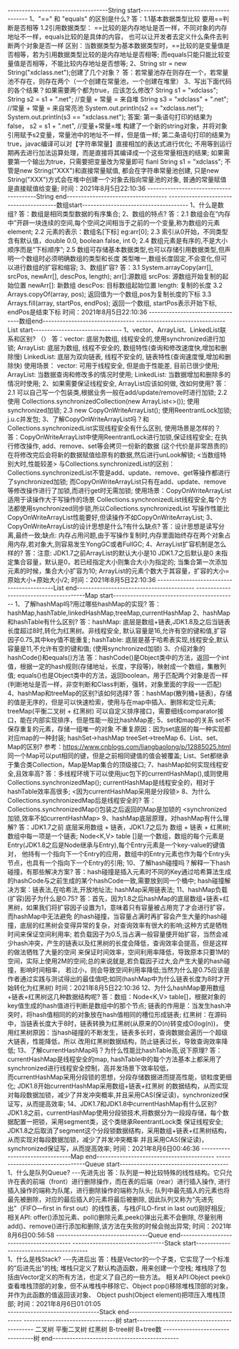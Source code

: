 -----------------------------------String start--------------------------------------
1、"==" 和 "equals" 的区别是什么?
答：1.1基本数据类型比较 要用==判断是否相等
    1.2引用数据类型： ==比较的是内存地址是否一样，不同对象的内存地址不一样，equals比较的是具体的内容，
        也可以让开发者去定义什么条件去判断两个对象是否一样
区别：当数据类型为基本数据类型时，==比较的是变量值是否相等，若为引用数据类型比较的是内存地址是否相等;
    而equals只能只能比较变量值是否相等，不能比较内存地址是否想等;
2、String str = new String("xdclass.net");创建了几个对象？
答：若常量池存在则存在一个，若常量池不存在，则存在两个（一个创建在常量池，一个创建在堆里）
3、写出下面代码的各个结果？如果需要两个都为true，应该怎么修改?
    String s1 = "xdclass";
    String s2 = s1 + ".net";  //变量 + 常量 = 来自堆
    String s3 = "xdclass" + ".net";  //常量 + 常量 = 来自常亮池
    System.out.println(s2 == "xdclass.net");
    System.out.println(s3 == "xdclass.net");
答案:
    第一条语句打印的结果为false， s2 = s1 + ".net",   //变量+常量=堆
    构建了一个新的string对象，并将对象引用赋予s2变量，常量池中的地址不一样，但是值一样;
    第二条语句打印的结果为true，javac编译可以对【字符串常量】直接相加的表达式进行优化;
    不用等到运行期再去进行加法运算处理，而是直接将其编译成一个这些常量相连的结果;
    如果需要第一个输出为true，只需要把变量改为常量即可 fianl String s1 = "xdclass";
    不管是new String("XXX")和直接常量赋值, 都会在字符串常量池创建,
    只是new String("XXX")方式会在堆中创建一个对象去指向常量池的对象, 普通的常量赋值是直接赋值给变量;
                                                                    时间：2021年8月5日22:10:36
---------------------------------------String end----------------------------------- 
---------------------------------------数组start-------------------------------------
1、什么是数组?
答：数组是相同类型数据的有序集合;
2、数组的特点?
答：2.1 数组会在“内存中”开辟一块连续的空间,每个空间之间相当于之前的一个变量,称为数组的元素element;
    2.2 元素的表示：数组名[下标] eg:arr[0];
    2.3 索引从0开始，不同类型含有默认值，double 0.0, boolean false, int 0;
    2.4 数组元素是有序的,不是大小顺序而是“下标顺序”;
    2.5 数组可存储基本数据类型,也可以存储引用数据类型,但声明一个数组时必须明确数组的类型和长度
        类型唯一,数组长度固定,不会变化,但可以进行数组的扩容和缩容;
3、数组扩容?
答：3.1 System.arrayCopy(arr[], srcPos, newArr[], descPos, length);
        arr[]:源数组
        srcPos: 源数组开始复制的起始位置
        newArr[]: 新数组
        descPos: 目标数组起始位置
        length: 复制的长度
3.2 Arrays.copyOf(array, pos);
    返回值为一个数组,pos为复制长度的下标
3.3 Arrays.fill(array, startPos, endPos);
    返回一个数组, startPos表示开始下标, endPos是结束下标
                                                        时间：2021年8月5日22:10:36
---------------------------------数组end--------------------------------
-------------------------------List start-------------------------------
1、vector、ArrayList、LinkedList联系和区别? （）
答：vector: 底层为数组, 线程安全的,使用synchronized进行加锁;
    ArrayList: 底层为数组, 线程不安全的, 数组特性(查询和修改速度快,增加和删除慢)
    LinkedList: 底层为双向链表, 线程不安全的, 链表特性(查询速度慢,增加和删除快)
使用场景：
    vector: 可用于线程安全, 但是由于性能差, 目前已很少使用;
    ArrayList: 当数据查询和修改多的情况时使用;
    LinkedList: 当数据增加和删除多的情况时使用;
2、如果需要保证线程安全, ArrayList应该如何做, 改如何使用?
答：2.1 可以自己写一个包装类,根据业务一般在add/update/remove时进行加锁;
    2.2 使用 Collections.synchronizedCollection(new ArrayList<>()); 使用synchronized加锁;
    2.3 new CopyOnWriteArrayList(); 使用ReentrantLock加锁; j.u.c并发包;
3、了解CopyOnWriteArrayList吗？和 Collections.synchronizedList实现线程安全有什么区别, 使用场景是怎样的？
答：CopyOnWriteArrayList中使用ReentrantLock进行加锁,保证线程安全; 在执行修改操作, add、remove、set等会拷贝一份新的数据
    (这个代价是非常昂贵的)在将修改完后会将新的数据赋值给原有的数据,然后进行unLook解锁; <当数组特别大时,性能较差>
与Collections.synchronizedList的区别：Collections.synchronizedList不管是add、update、remove、get等操作都进行了synchronized加锁;
    而CopyOnWriteArrayList只有在add、update、remove等修改操作进行了加锁,而进行get时无需加锁;
使用场景：CopyOnWriteArrayList适用于读操作大于写操作的场景
        Collections.synchronizedList线程安全,每个方法都使用synchronized同步锁,所以Collections.synchronizedList
        写操作性能比CopyOnWriteArrayList性能要好,但读操作不如CopyOnWriteArrayList;
3、CopyOnWriteArrayList的设计思想是什么?有什么缺点?
答：设计思想是读写分离,最终一致;缺点: 内存占用问题,由于写操作复制时,内存里面始终存在两个对象占用内存,若对象大,则容易发生YongGC或者FullGC;
4、ArrayList扩容机制是怎么样的?
答：注意: JDK1.7之前ArrayList的默认大小是10  JDK1.7之后默认是0
        未指定集合容量，默认是0，若已经指定大小则集合大小为指定的;
        当集合第一次添加元素的时候，集合大小扩容为10;
        ArrayList的元素个数大于其容量，扩容的大小= 原始大小+原始大小/2;
                                                                时间：2021年8月5日22:10:36
------------------------------------------List end-----------------------------------------
---------------------------------------Map start-------------------------------------------
1、了解hashMap吗?用过哪些hashMap的实现?
答：hashMap,hashTable,linkedHashMap,treeMap,currentHashMap
2、hashMap和hashTable有什么区别?
答：hashMap: 底层是数组+链表,JDK1.8及之后当链表长度超过8时,转化为红黑树。非线程安全, 默认容量是16,允许有空的键和值,扩容因子0.75,其中key值不能重复;
    hashTable: 底层是基于哈希表实现,线程安全,默认容量是11,不允许有空的键和值; (使用synchronized加锁)
3、介绍对象的hashCode()和equals()方法
答：hashCode()是Object类中的方法，返回一个int值，根据一定的hash规则(存储地址，长度，字段等)，映射成一个数组，集散列值;
    equals()也是Object类中的方法，返回boolean，用于匹配两个对象是否一样(判断地址是否一样，非空判断和Class判断，强转，对象里面的字段一一匹配)
4、hashMap和treeMap的区别?该如何选择?
答：hashMap(散列桶+链表)，存储的值是无序的，但是可以快速检索，使用与在map中插入、删除和定位元素;
    treeMap(平衡二叉树 + 红黑树) 可以自定义排序接口，需要细线comparator接口，能在内部实现排序，但是性能一般比hashMap差;
5、set和map的关系
    set不保存重复的元素，存储一组唯一的对象
    不重复原因：因为set底层的每一种实现都对应map的一种封装; hashSet->hashMap  treeSet->treeMap
6、List、set、Map的区别?
    参考：https://www.cnblogs.com/liangbaolong/p/12885025.html
    同一个Map可以put相同的键，但是之前相同键值的值会被覆盖;
    List、Set都继承于集合类Collection，Map是Map集合的顶级接口;
7、hashMap如何实现线程安全,且效率高?
答：多线程环境下可以使用juc包下的currentHashMap(),或则使用Collections.synchronizedMap();
    currentHashMap是线程安全的，相对于hashTable效率高很多; <因为currentHashMap采用是分段锁>
8、为什么Collections.synchronizedMap后是线程安全的?
答：Collections.synchronizedMap()包装之后返回的Map是加锁的 <synchronized加锁,效率不如currentHashMap>
9、hashMap底层原理，对hashMap有什么理解?
答：JDK1.7之前 底层采用数组 + 链表，JDK1.7之后为 数组 + 链表 + 红黑树;
    数组中每一项是一个链表;
    Node<K,V> table []是一个数组，数组的每个元素是Entry(JDK1.8之后是Node继承与Entry),每个Entry元素是一个key-value的键值对，
    他持有一个指向下一个Entry的应用，数组中的Entry元素也作为每个Entry头节点，也具有一个指向下一个Entry的引用;
10、了解hash碰撞吗？解释一下hash碰撞，有那些解决方案?
答：hash碰撞是插入元素时不同的Key通过哈希算法生成的hashCode与之前生成的某个hashCode一致,需要放到同一个桶中;
    hash碰撞解决方案：链表法,在哈希法,开放地址法; hashMap采用链表法;
11、hashMap负载(扩容)因子为什么是0.75?
答：首先，因为1.8之后hashMap的底层数组+链表+红黑树，如果我们将扩容因子设置为1，意味着只有容量被占用完了才会进行扩容，而hashMap中无法避免
    的hash碰撞，当容量占满时再扩容会产生大量的hash碰撞，底层的红黑树会变得异常的复杂，对查询效率有很大的影响;这种方式是牺牲时间来保证空间利用率;
    若负载因子为0.5,当占满一般容量便开始扩容，当然会减少hash冲突，产生的链表以及红黑树的长度会降低，查询效率会提高，但是这样的做法牺牲了大量的空间
    来保证时间效率，空间利用率降低，导致原本只要1M的空间，实际上使用2M的空间;总的来说就是,若负载因子过大,会产生大量的hash碰撞，影响时间相率，
    若过小，则会导致空间利用率降低;当然为什么是0.75应该是作者通过实践与测试得出的最佳值吧;如同(hashMap中为什么链表长度为8时才开始转化为红黑树)
                                                                        时间：2021年8月5日22:10:36
12、为什么hashMap要用数组+链表+红黑树这几种数据结构呢?
答：数组：Node<K,V> table[]，根据对象的key值生成的hash值进行判断是数组中的那个节点;
    链表的作用是：当发生hash冲突时，将hash值相同的的对象放在hash值相同的槽位形成链表;
    红黑树：在源码中，当链表长度大于8时，链表转换为红黑树(从原来的O(n)转变成O(log(n))，
    使用红黑树原因：当hash碰撞的不断发生，链表多长时，查询数据会遍历一个超级大链表，性能降低，所以
    改用红黑树数据结构，防止链表过长，导致查询效率降低;
13、了解currentHashMap吗？为什么性能比hashTable高,说下原理?
答：currentHashMap是线程安全的map, hashTable中的每个方法基本上都采用了synchronized进行线程安全控制，高并发场景下效率较低，   
    而currentHashMap采用分段锁的思想，分段存储数据进而提高性能，锁粒度更细化; JDK1.8开始currentHashMap采用数组+链表+红黑树
    的数据结构，从而实现对每段数据加锁，减少了并发冲突概率,并且采用CAS(保证读)，synchronized保证写，从而提高效率;
14、JDK1.7和JDK1.8中currentHashMap有什么区别?
    JDK1.8之前，currentHashMap使用分段锁技术,将数据分为一段段存储，每个数据配置一把锁，采用segment类，这个类继承ReentrantLock类
    保证线程安全;
    JDK1.8之后取消了segment这个分段锁数据结构，采用数组+链表+红黑树结构，从而实现对每段数据加锁，减少了并发冲突概率
    并且采用CAS(保证读)，synchronized保证写，从而提高效率;
                                                                        时间：2021年8月6日00:46:36
--------------------------------Map end-----------------------------------------
--------------------------------Queue start--------------------------------------
1、什么是队列Queue? ---先进先出
答：队列是一种比较特殊的线性结构。它只允许在表的前端（front）进行删除操作，而在表的后端（rear）进行插入操作,
    进行插入操作的端称为队尾，进行删除操作的端称为队头;
    队列中最先插入的元素也将最先被删除，对应的最后插入的元素将最后被删除,
    因此队列又称为“先进先出”（FIFO—first in first out）的线性表，与栈(FILO-first in last out)刚好相反;
    相关API: offer()添加元素、poll()删除元素,peek()弹出元素不会删除,
        尽量别用add()、remove()进行添加和删除,该方法在失败的时候会抛出异常;
                                                                        时间：2021年8月6日00:56:58
--------------------------------Queue end----------------------------------------
--------------------------------Stack start----------------------------------------  
1、什么是栈Stack? ---先进后出
答：栈是Vector的一个子类，它实现了一个标准的”后进先出“的栈; 堆栈只定义了默认构造函数，用来创建一个空栈;
    堆栈除了包括由Vector定义的所有方法，也定义了自己的一些方法。
    相关API:Object peek()查看堆栈顶部的对象，但不从堆栈中移除它、Object pop()移除堆栈顶部的对象，并作为此函数的值返回该对象、
        Object push(Object element)把项压入堆栈顶部;
                                                                        时间：2021年8月6日01:01:05    
--------------------------------Stack end-----------------------------------------
--------------------------------树 start------------------------------------------
二叉树
平衡二叉树
红黑树
B-tree树
B+tree数
--------------------------------树 end--------------------------------------------